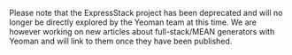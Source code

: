 Please note that the ExpressStack project has been deprecated and will no longer be directly explored by the 
Yeoman team at this time. We are however working on new articles about full-stack/MEAN generators with 
Yeoman and will link to them once they have been published. 

